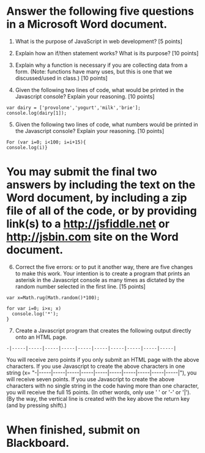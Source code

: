 # Answer the following five questions in a Microsoft Word document.  

1)	What is the purpose of JavaScript in web development? [5 points]

2)	Explain how an if/then statement works?  What is its purpose? [10 points]

3)	Explain why a function is necessary if you are collecting data from a form.  (Note: functions have many uses, but this is one that we discussed/used in class.) [10 points]

4)	Given the following two lines of code, what would be printed in the Javascript console?  Explain your reasoning. [10 points]
```
var dairy = ['provolone','yogurt','milk','brie'];
console.log(dairy[1]);
```

5)	Given the following two lines of code, what numbers would be printed in the Javascript console? Explain your reasoning. [10 points]
```
For (var i=0; i<100; i=i+15){
console.log(i)}
```
# You may submit the final two answers by including the text on the Word document, by including a zip file of all of the code, or by providing link(s) to a http://jsfiddle.net or http://jsbin.com site on the Word document.  

6) Correct the five errors: or to put it another way, there are five changes to make this work.  Your intention is to create a program that prints an asterisk in the Javascript console as many times as dictated by the random number selected in the first line. [15 points]
```
var x=Math.rug(Math.random()*100);

for var i=0; i>x; x)
  console.log('*');
}
```

7) Create a Javascript program that creates the following output directly onto an HTML page.
```
-|-----|-----|-----|-----|-----|-----|-----|-----|-----|-----|
```

You will receive zero points if you only submit an HTML page with the above characters.  If you use Javascript to create the above characters in one string (x= "-|-----|-----|-----|-----|-----|-----|-----|-----|-----|-----|"), you will receive seven points.  If you use Javascript to create the above characters with no single string in the code having more than one character, you will receive the full 15 points.  (In other words, only use ' ' or '-' or '|').  (By the way, the vertical line is created with the key above the return key (and by pressing shift).)

# When finished, submit on Blackboard.
